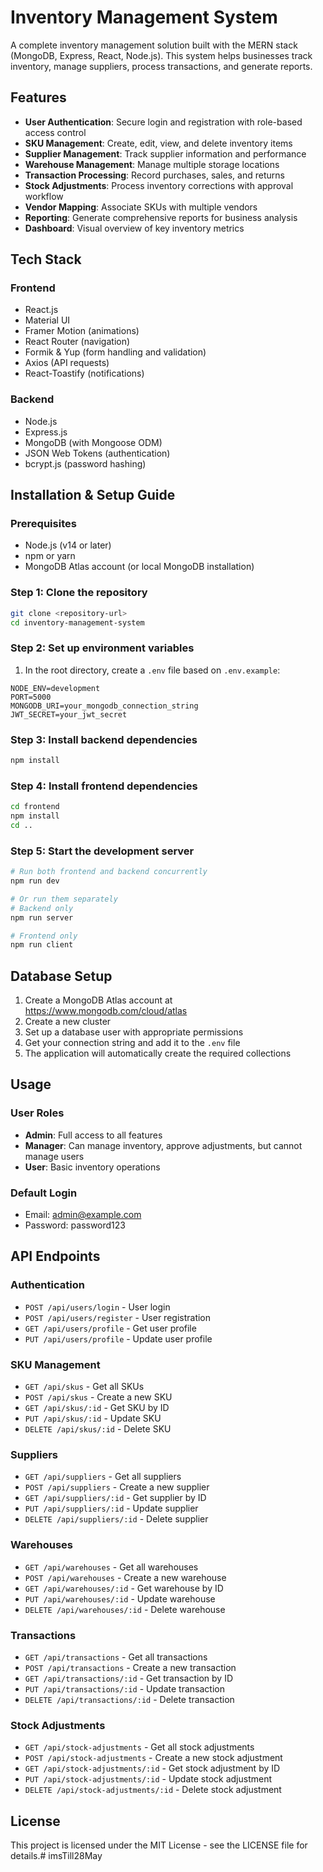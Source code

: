 # Inventory Management System

A complete inventory management solution built with the MERN stack (MongoDB, Express, React, Node.js). This system helps businesses track inventory, manage suppliers, process transactions, and generate reports.

## Features

- **User Authentication**: Secure login and registration with role-based access control
- **SKU Management**: Create, edit, view, and delete inventory items
- **Supplier Management**: Track supplier information and performance
- **Warehouse Management**: Manage multiple storage locations
- **Transaction Processing**: Record purchases, sales, and returns
- **Stock Adjustments**: Process inventory corrections with approval workflow
- **Vendor Mapping**: Associate SKUs with multiple vendors
- **Reporting**: Generate comprehensive reports for business analysis
- **Dashboard**: Visual overview of key inventory metrics

## Tech Stack

### Frontend
- React.js
- Material UI
- Framer Motion (animations)
- React Router (navigation)
- Formik & Yup (form handling and validation)
- Axios (API requests)
- React-Toastify (notifications)

### Backend
- Node.js
- Express.js
- MongoDB (with Mongoose ODM)
- JSON Web Tokens (authentication)
- bcrypt.js (password hashing)

## Installation & Setup Guide

### Prerequisites
- Node.js (v14 or later)
- npm or yarn
- MongoDB Atlas account (or local MongoDB installation)

### Step 1: Clone the repository
```bash
git clone <repository-url>
cd inventory-management-system
```

### Step 2: Set up environment variables
1. In the root directory, create a `.env` file based on `.env.example`:
```
NODE_ENV=development
PORT=5000
MONGODB_URI=your_mongodb_connection_string
JWT_SECRET=your_jwt_secret
```

### Step 3: Install backend dependencies
```bash
npm install
```

### Step 4: Install frontend dependencies
```bash
cd frontend
npm install
cd ..
```

### Step 5: Start the development server
```bash
# Run both frontend and backend concurrently
npm run dev

# Or run them separately
# Backend only
npm run server

# Frontend only
npm run client
```

## Database Setup

1. Create a MongoDB Atlas account at https://www.mongodb.com/cloud/atlas
2. Create a new cluster
3. Set up a database user with appropriate permissions
4. Get your connection string and add it to the `.env` file
5. The application will automatically create the required collections

## Usage

### User Roles
- **Admin**: Full access to all features
- **Manager**: Can manage inventory, approve adjustments, but cannot manage users
- **User**: Basic inventory operations

### Default Login
- Email: admin@example.com
- Password: password123

## API Endpoints

### Authentication
- `POST /api/users/login` - User login
- `POST /api/users/register` - User registration
- `GET /api/users/profile` - Get user profile
- `PUT /api/users/profile` - Update user profile

### SKU Management
- `GET /api/skus` - Get all SKUs
- `POST /api/skus` - Create a new SKU
- `GET /api/skus/:id` - Get SKU by ID
- `PUT /api/skus/:id` - Update SKU
- `DELETE /api/skus/:id` - Delete SKU

### Suppliers
- `GET /api/suppliers` - Get all suppliers
- `POST /api/suppliers` - Create a new supplier
- `GET /api/suppliers/:id` - Get supplier by ID
- `PUT /api/suppliers/:id` - Update supplier
- `DELETE /api/suppliers/:id` - Delete supplier

### Warehouses
- `GET /api/warehouses` - Get all warehouses
- `POST /api/warehouses` - Create a new warehouse
- `GET /api/warehouses/:id` - Get warehouse by ID
- `PUT /api/warehouses/:id` - Update warehouse
- `DELETE /api/warehouses/:id` - Delete warehouse

### Transactions
- `GET /api/transactions` - Get all transactions
- `POST /api/transactions` - Create a new transaction
- `GET /api/transactions/:id` - Get transaction by ID
- `PUT /api/transactions/:id` - Update transaction
- `DELETE /api/transactions/:id` - Delete transaction

### Stock Adjustments
- `GET /api/stock-adjustments` - Get all stock adjustments
- `POST /api/stock-adjustments` - Create a new stock adjustment
- `GET /api/stock-adjustments/:id` - Get stock adjustment by ID
- `PUT /api/stock-adjustments/:id` - Update stock adjustment
- `DELETE /api/stock-adjustments/:id` - Delete stock adjustment

## License
This project is licensed under the MIT License - see the LICENSE file for details.#   i m s T i l l 2 8 M a y  
 
